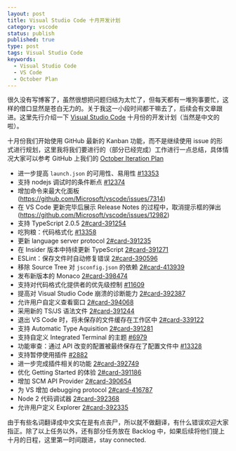```yaml
--- 
layout: post
title: Visual Studio Code 十月开发计划
category: vscode
status: publish
published: true
type: post
tags: Visual Studio Code
keywords:
  - Visual Studio Code
  - VS Code
  - October Plan
---
```


很久没有写博客了，虽然很想把问题归结为太忙了，但每天都有一堆狗事要忙，这样的借口显然是苍白无力的。关于我这一小段时间都干嘛去了，后续会有文章跟进。这里先行介绍一下 [Visual Studio Code](https://code.visualstudio.com) 十月份的开发计划（当然是中文的啦）。

十月份我们开始使用 GitHub 最新的 Kanban 功能，而不是继续使用 issue 的形式进行规划，这里我将我们要进行的（部分已经完成）工作进行一点总结，具体情况大家可以参考 GitHub 上我们的 [October Iteration Plan](https://github.com/Microsoft/vscode/projects/2)

* 进一步提高 `launch.json` 的可用性、易用性 [#13353](https://github.com/Microsoft/vscode/issues/13353)
* 支持 nodejs 调试时的条件断点 [#12374](https://github.com/Microsoft/vscode/issues/12374)
* 增加命令来最大化面板 (https://github.com/Microsoft/vscode/issues/7314)
* 在 VS Code 更新完毕后展示 Release Notes 的过程中，取消提示框的弹出 (https://github.com/Microsoft/vscode/issues/12982)
* 支持 TypeScript 2.0.5 [2#card-391254](https://github.com/Microsoft/vscode/projects/2#card-391254)
* 吃狗粮：代码格式化 [#13358](https://github.com/Microsoft/vscode/issues/13358)
* 更新 language server protocol [2#card-391235](https://github.com/Microsoft/vscode/projects/2#card-391235)
* 在 Insider 版本中持续更新 TypeScript [2#card-391271](https://github.com/Microsoft/vscode/projects/2#card-391271)
* ESLint：保存文件时自动修复错误 [2#card-390596](https://github.com/Microsoft/vscode/projects/2#card-390596)
* 移除 Source Tree 对 `jsconfig.json` 的依赖 [2#card-413939](https://github.com/Microsoft/vscode/projects/2#card-413939)
* 发布新版本的 Monaco [2#card-398474](https://github.com/Microsoft/vscode/projects/2#card-398474)
* 支持对代码格式化提供者的优先级控制 [#11609](https://github.com/Microsoft/vscode/issues/11609)
* 提高对 Visual Studio Code 崩溃的诊断能力 [2#card-392387](https://github.com/Microsoft/vscode/projects/2#card-392387)
* 允许用户自定义查看窗口 [2#card-394068](https://github.com/Microsoft/vscode/projects/2#card-394068)
* 采用新的 TS/JS 语法文件 [2#card-391244](https://github.com/Microsoft/vscode/projects/2#card-391244)
* 退出 VS Code 时，将未保存的文件缓存在工作区中 [2#card-339122](https://github.com/Microsoft/vscode/projects/2#card-339122)
* 支持 Automatic Type Aquisition [2#card-391281](https://github.com/Microsoft/vscode/projects/2#card-391281)
* 支持自定义 Integrated Terminal 的主题  [#6979](https://github.com/Microsoft/vscode/issues/6979)
* 功能审查：通过 API 改变的配置被最终保存在了配置文件中 [#13328](https://github.com/Microsoft/vscode/issues/13328)
* 支持暂停使用插件 [#2882](https://github.com/Microsoft/vscode/issues/2882)
* 进一步完成插件相关的功能 [2#card-392749](https://github.com/Microsoft/vscode/projects/2#card-392749)
* 优化 Getting Started 的体验 [2#card-391186](https://github.com/Microsoft/vscode/projects/2#card-391186)
* 增加 SCM API Provider [2#card-390654](https://github.com/Microsoft/vscode/projects/2#card-390654)
* 为 VS 增加 debugging protocol [2#card-416787](https://github.com/Microsoft/vscode/projects/2#card-416787)
* Node 2 代码调试器 [2#card-392368](https://github.com/Microsoft/vscode/projects/2#card-392368)
* 允许用户定义 Explorer [2#card-392335](https://github.com/Microsoft/vscode/projects/2#card-392335)

由于有些名词翻译成中文实在是有点丧尸，所以就不做翻译，有什么错误欢迎大家指正。除了以上任务以外，还有部分任务放在 Backlog 中，如果后续将他们提上十月的日程，这里第一时间跟进，stay connected.
